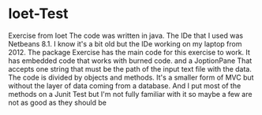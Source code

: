 # Ioet-Test
Exercise from Ioet
The code was written in java. The IDe that I used was Netbeans 8.1. I know it's a bit old but the IDe working on my laptop from 2012.
 The package Exercise has the main code for this exercise to work. It has embedded code that works with burned code. and a JoptionPane
 That accepts one string that must be the path of the input text file with the data. The code is divided by objects and methods. It's a smaller form of MVC but without the layer of data coming from a database. And I put most of the methods on a Junit Test but I'm not fully familiar with it so maybe a few are not as good as they should be

